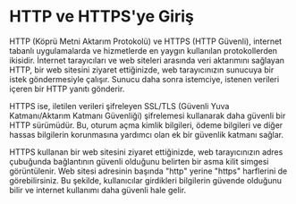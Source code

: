 # HTTP ve HTTPS'ye Giriş

HTTP (Köprü Metni Aktarım Protokolü) ve HTTPS (HTTP Güvenli), internet tabanlı uygulamalarda ve hizmetlerde en yaygın kullanılan protokollerden ikisidir. İnternet tarayıcıları ve web siteleri arasında veri aktarımını sağlayan HTTP, bir web sitesini ziyaret ettiğinizde, web tarayıcınızın sunucuya bir istek göndermesiyle çalışır. Sunucu daha sonra istemciye, istenen verileri içeren bir HTTP yanıtı gönderir.

HTTPS ise, iletilen verileri şifreleyen SSL/TLS (Güvenli Yuva Katmanı/Aktarım Katmanı Güvenliği) şifrelemesi kullanarak daha güvenli bir HTTP sürümüdür. Bu, oturum açma kimlik bilgileri, ödeme bilgileri ve diğer hassas bilgilerin korunmasına yardımcı olan ek bir güvenlik katmanı sağlar.

HTTPS kullanan bir web sitesini ziyaret ettiğinizde, web tarayıcınızın adres çubuğunda bağlantının güvenli olduğunu belirten bir asma kilit simgesi görüntülenir. Web sitesi adresinin başında "http" yerine "https" harflerini de görebilirsiniz. Bu şekilde, kullanıcılar girdikleri bilgilerin güvende olduğunu bilir ve internet kullanımı daha güvenli hale gelir.

